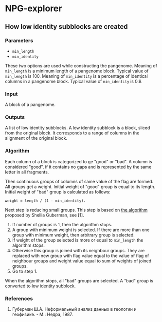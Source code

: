 # NPG-explorer

## How low identity subblocks are created

### Parameters

 * `min_length`
 * `min_identity`

These two options are used while constructing the pangenome.
Meaning of `min_length` is a minimum length of a pangenome
block. Typical value of `min_length` is 100. Meaning of
`min_identity` is a percentage of identical columns in a
pangenome block. Typical value of `min_identity` is 0.9.

### Input

A block of a pangenome.

### Outputs

A list of low identity subblocks. A low identity subblock is a
block, sliced from the original block. It corresponds to a
range of columns in the alignment of the original block.

### Algorithm

Each column of a block is categorized to ge "good" or "bad".
A column is considered "good", if it contains no gaps and
is represented by the same letter in all fragments.

Then continuous groups of columns of same value of the flag
are formed. All groups get a weight. Initial weight of "good"
group is equal to its length. Initial weight of "bad" group
is calculated as follows:
```
weight = length / (1 - min_identity).
```

Next step is reducing small groups. This step is based on
[the algorithm][kchp] proposed by Shellia Guberman,
see [1].

 1. If number of groups is 1, then the algorithm stops.
 2. A group with minimum weight is selected.
    If there are more than one group with minimum weight,
    then arbitrary group is selected.
 3. If weight of the group selected is more or equal to
    `min_length` the algorithm stops.
 4. Otherwise this group is joined with its neighbour groups.
    They are replaced with new group with flag value equal to
    the value of flag of neighbour groups and weight value
    equal to sum of weights of joined groups.
 5. Go to step 1.

When the algorithm stops, all "bad" groups are selected.
A "bad" group is converted to low identity subblock.

### References

 1. Губерман Ш.А.
    Неформальный анализ данных в геологии и геофизике. -
    М.: Недра, 1987.

[kchp]: http://www.integro.ru/system/ots/guberman/guberman.htm
